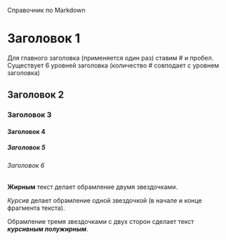 Справочник по Markdown
# Заголовок 1
Для главного заголовка (применяется один раз) ставим # и пробел. Существует 6 уровней заголовка (количество # совподает с уровнем заголовка)

## Заголовок 2
### Заголовок 3

#### Заголовок 4

##### Заголовок 5

###### Заголовок 6

**Жирным** текст делает обрамление двумя звездочками.

*Курсив* делает обрамление одной звездочкой (в начале и конце фрагмента текста).

Обрамление тремя звездочками с двух сторон сделает текст ***курсивным полужирным***.

